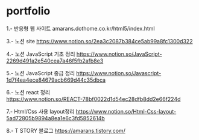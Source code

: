 # portfolio 
1.- 반응형 웹 사이트 
    amarans.dothome.co.kr/html5/index.html
    
3.- 노션 site 
    https://www.notion.so/2ea3c2087b384ce5ab99a8fc1300d322


4.- 노션 JavaScript 기초 정리 
    https://www.notion.so/JavaScript-2269d491a2e540cea7a46f5fb2afb8e3
 
5.- 노션 JavaScript 중급 정리
    https://www.notion.so/Javascript-1d7f4ea4ece84679acb669d44c35dbca

6.- 노션 react 정리  
    https://www.notion.so/REACT-78bf0022d1d54ec28dfb8dd2e66f224d
 
7.- Html/Css 사용 layout정리 
    https://www.notion.so/Html-Css-layout-5ad72805b9894a8ea1e6c3fd5852614b

8.- T STORY 블로그 
    https://amarans.tistory.com/
